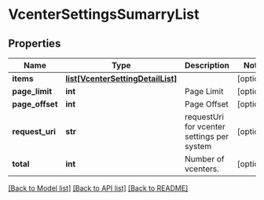 # VcenterSettingsSumarryList

## Properties
Name | Type | Description | Notes
------------ | ------------- | ------------- | -------------
**items** | [**list[VcenterSettingDetailList]**](VcenterSettingDetailList.md) |  | [optional] 
**page_limit** | **int** | Page Limit | [optional] 
**page_offset** | **int** | Page Offset | [optional] 
**request_uri** | **str** | requestUri for vcenter settings per system | [optional] 
**total** | **int** | Number of vcenters. | [optional] 

[[Back to Model list]](../README.md#documentation-for-models) [[Back to API list]](../README.md#documentation-for-api-endpoints) [[Back to README]](../README.md)


